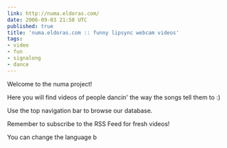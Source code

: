 ```yaml
---
link: http://numa.eldoras.com/
date: 2006-09-03 21:58 UTC
published: true
title: 'numa.eldoras.com :: funny lipsync webcam videos'
tags:
- video
- fun
- signalong
- dance
---
```


Welcome to the numa project!

Here you will find videos of people dancin' the way the songs tell them to :)

Use the top navigation bar to browse our database.

Remember to subscribe to the RSS Feed for fresh videos!

You can change the language b
